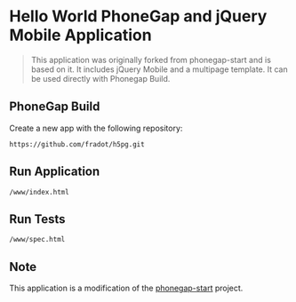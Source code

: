 # Hello World PhoneGap and jQuery Mobile Application

> This application was originally forked from phonegap-start and is based on it.
It includes jQuery Mobile and a multipage template. It can be used directly with Phonegap Build.

## PhoneGap Build

Create a new app with the following repository:

    https://github.com/fradot/h5pg.git

## Run Application

    /www/index.html

## Run Tests

    /www/spec.html

## Note

This application is a modification of the [phonegap-start][1] project.

[1]: http://github.com/phonegap/phonegap-start
